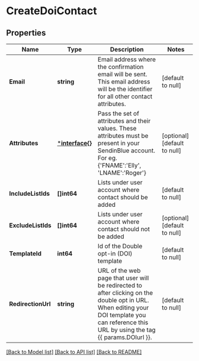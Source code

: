 # CreateDoiContact

## Properties
Name | Type | Description | Notes
------------ | ------------- | ------------- | -------------
**Email** | **string** | Email address where the confirmation email will be sent. This email address will be the identifier for all other contact attributes. | [default to null]
**Attributes** | [***interface{}**](interface{}.md) | Pass the set of attributes and their values. These attributes must be present in your SendinBlue account. For eg. {&#x27;FNAME&#x27;:&#x27;Elly&#x27;, &#x27;LNAME&#x27;:&#x27;Roger&#x27;} | [optional] [default to null]
**IncludeListIds** | **[]int64** | Lists under user account where contact should be added | [default to null]
**ExcludeListIds** | **[]int64** | Lists under user account where contact should not be added | [optional] [default to null]
**TemplateId** | **int64** | Id of the Double opt-in (DOI) template | [default to null]
**RedirectionUrl** | **string** | URL of the web page that user will be redirected to after clicking on the double opt in URL. When editing your DOI template you can reference this URL by using the tag {{ params.DOIurl }}. | [default to null]

[[Back to Model list]](../README.md#documentation-for-models) [[Back to API list]](../README.md#documentation-for-api-endpoints) [[Back to README]](../README.md)

